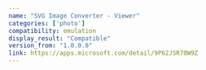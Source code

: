```yaml
---
name: "SVG Image Converter - Viewer"
categories: ['photo']
compatibility: emulation
display_result: "Compatible"
version_from: "1.0.0.0"
link: https://apps.microsoft.com/detail/9P62JSR70W9Z
---
```

